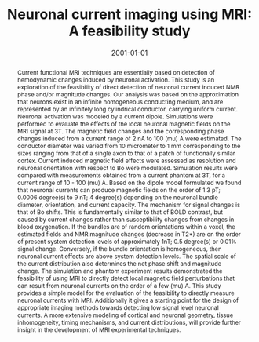 ---
title: "Neuronal current imaging using MRI: A feasibility study"
date: 2001-01-01
authors_string: N. Petridou, J. Bodurka, M. Loew, Peter Bandettini
authors:
   - N. Petridou
   - J. Bodurka
   - M. Loew
   - Peter Bandettini
author_ids:
   - natalia_petridou
   - peter_bandettini
journal: 'Medical Imaging 2001: Physiology and Function from Multidimensional Images'
volume: 
issue: 
pages: 
book_title: ''
publisher: ''
abstract: 'Current functional MRI techniques are essentially based on detection of hemodynamic changes induced by neuronal activation. This study is an exploration of the feasibility of direct detection of neuronal current induced NMR phase and/or magnitude changes. Our analysis was based on the approximation that neurons exist in an infinite homogeneous conducting medium, and are represented by an infinitely long cylindrical conductor, carrying uniform current. Neuronal activation was modeled by a current dipole. Simulations were performed to evaluate the effects of the local neuronal magnetic fields on the MRI signal at 3T. The magnetic field changes and the corresponding phase changes induced from a current range of 2 nA to 100 (mu) A were estimated. The conductor diameter was varied from 10 micrometer to 1 mm corresponding to the sizes ranging from that of a single axon to that of a patch of functionally similar cortex. Current induced magnetic field effects were assessed as resolution and neuronal orientation with respect to Bo were modulated. Simulation results were compared with measurements obtained from a current phantom at 3T, for a current range of 10 - 100 (mu) A. Based on the dipole model formulated we found that neuronal currents can produce magnetic fields on the order of 1.3 pT; 0.0006 degree(s) to 9 nT; 4 degree(s) depending on the neuronal bundle diameter, orientation, and current capacity. The mechanism for signal changes is that of Bo shifts. This is fundamentally similar to that of BOLD contrast, but caused by current changes rather than susceptibility changes from changes in blood oxygenation. If the bundles are of random orientations within a voxel, the estimated fields and NMR magnitude changes (decrease in T2*) are on the order of present system detection levels of approximately 1nT; 0.5 degree(s) or 0.01% signal change. Conversely, if the bundle orientation is homogeneous, then neuronal current effects are above system detection levels. The spatial scale of the current distribution also determines the net phase shift and magnitude change. The simulation and phantom experiment results demonstrated the feasibility of using MRI to directly detect local magnetic field perturbations that can result from neuronal currents on the order of a few (mu) A. This study provides a simple model for the evaluation of the feasibility to directly measure neuronal currents with MRI. Additionally it gives a starting point for the design of appropriate imaging methods towards detecting low signal level neuronal currents. A more extensive modeling of cortical and neuronal geometry, tissue inhomogeneity, timing mechanisms, and current distributions, will provide further insight in the development of MRI experimental techniques.'
project_id: 
paper_url: https://www.spiedigitallibrary.org/conference-proceedings-of-spie/4321/0000/Neuronal-current-imaging-using-MRI-a-feasibility-study/10.1117/12.428136.full
doi: https://doi.org/10.1117/12.428136
data_loc: ''
code_loc: ''
file: '/assets/publications/'
file_name: ''
type: journal_article
pub_str: ' (2001) Medical Imaging 2001: Physiology and Function from Multidimensional Images '
layout: publication 
---